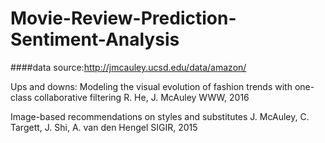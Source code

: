 # Movie-Review-Prediction-Sentiment-Analysis

####data source:http://jmcauley.ucsd.edu/data/amazon/

Ups and downs: Modeling the visual evolution of fashion trends with one-class collaborative filtering
R. He, J. McAuley
WWW, 2016

Image-based recommendations on styles and substitutes
J. McAuley, C. Targett, J. Shi, A. van den Hengel
SIGIR, 2015


